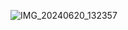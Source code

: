 ![IMG_20240620_132357](https://github.com/user-attachments/assets/65c967e9-c9c9-4ec3-b5a0-ebb23f4ffc6e)
